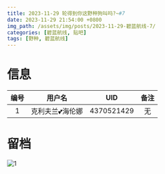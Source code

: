 ```yaml
---
title: 2023-11-29 轮得到你这野种狗叫吗?~#7
date: 2023-11-29 21:54:00 +0800
img_path: /assets/img/posts/2023-11-29-碧蓝航线-7/
categories: [碧蓝航线, 贴吧]
tags: [野种, 碧蓝航线]
---
```


# 信息

| 编号 |     用户名      |    UID     | 备注 |
| :--: | :-------------: | :--------: | :--: |
|  1   | 克利夫兰💕海伦娜 | 4370521429 |  无  |

# 留档

![1](1.jpg)